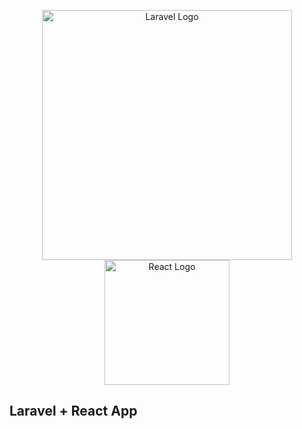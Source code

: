 <p align="center"><a href="https://laravel.com" target="_blank"><img src="https://raw.githubusercontent.com/laravel/art/master/logo-lockup/5%20SVG/2%20CMYK/1%20Full%20Color/laravel-logolockup-cmyk-red.svg" width="400" alt="Laravel Logo"></a>
<a href="https://laravel.com" target="_blank"><img src="https://cdn.worldvectorlogo.com/logos/react-1.svg" width="200" alt="React Logo"></a>
</p>

<p align="center"></p>

## Laravel + React App
